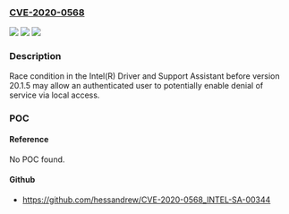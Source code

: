 ### [CVE-2020-0568](https://cve.mitre.org/cgi-bin/cvename.cgi?name=CVE-2020-0568)
![](https://img.shields.io/static/v1?label=Product&message=Intel(R)%20Driver%20and%20Support%20Assistant&color=blue)
![](https://img.shields.io/static/v1?label=Version&message=n%2Fa&color=blue)
![](https://img.shields.io/static/v1?label=Vulnerability&message=Denial%20of%20Service&color=brighgreen)

### Description

Race condition in the Intel(R) Driver and Support Assistant before version 20.1.5 may allow an authenticated user to potentially enable denial of service via local access.

### POC

#### Reference
No POC found.

#### Github
- https://github.com/hessandrew/CVE-2020-0568_INTEL-SA-00344

